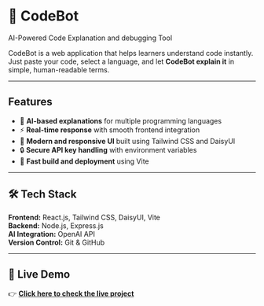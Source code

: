 # 🚀 CodeBot  
AI-Powered Code Explanation and debugging Tool

CodeBot is a web application that helps learners understand code instantly.  
Just paste your code, select a language, and let **CodeBot explain it** in simple, human-readable terms.

---

##  Features
- 💬 **AI-based explanations** for multiple programming languages  
- ⚡ **Real-time response** with smooth frontend integration  
- 🎨 **Modern and responsive UI** built using Tailwind CSS and DaisyUI 
- 🔒 **Secure API key handling** with environment variables  
- 🚀 **Fast build and deployment** using Vite  

---

## 🛠️ Tech Stack
**Frontend:** React.js, Tailwind CSS, DaisyUI, Vite  
**Backend:** Node.js, Express.js  
**AI Integration:** OpenAI API  
**Version Control:** Git & GitHub  

---

## 🚀 Live Demo
👉 **[Click here to check the live project](https://codebot-pearl.vercel.app/)**  
